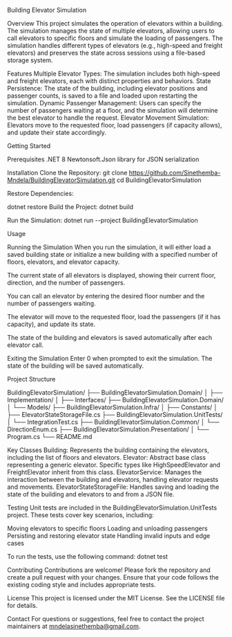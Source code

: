 ﻿Building Elevator Simulation

Overview
This project simulates the operation of elevators within a building. 
The simulation manages the state of multiple elevators, allowing users to call elevators to specific floors and simulate the loading of passengers.
The simulation handles different types of elevators (e.g., high-speed and freight elevators) and preserves the state across sessions using a file-based storage system.

Features
Multiple Elevator Types: The simulation includes both high-speed and freight elevators, each with distinct properties and behaviors.
State Persistence: The state of the building, including elevator positions and passenger counts, is saved to a file and loaded upon restarting the simulation.
Dynamic Passenger Management: Users can specify the number of passengers waiting at a floor, and the simulation will determine the best elevator to handle the request.
Elevator Movement Simulation: Elevators move to the requested floor, load passengers (if capacity allows), and update their state accordingly.

Getting Started

Prerequisites
.NET 8
Newtonsoft.Json library for JSON serialization

Installation
Clone the Repository:
git clone https://github.com/Sinethemba-Mndela/BuildingElevatorSimulation.git
cd BuildingElevatorSimulation

Restore Dependencies:

dotnet restore
Build the Project:
dotnet build

Run the Simulation:
dotnet run --project BuildingElevatorSimulation

Usage

Running the Simulation
When you run the simulation, it will either load a saved building state or initialize a new building with a specified number of floors, elevators, and elevator capacity.

The current state of all elevators is displayed, showing their current floor, direction, and the number of passengers.

You can call an elevator by entering the desired floor number and the number of passengers waiting.

The elevator will move to the requested floor, load the passengers (if it has capacity), and update its state.

The state of the building and elevators is saved automatically after each elevator call.

Exiting the Simulation
Enter 0 when prompted to exit the simulation. The state of the building will be saved automatically.

Project Structure

BuildingElevatorSimulation/
├── BuildingElevatorSimulation.Domain/
│   ├── Implementation/
│   ├── Interfaces/
├── BuildingElevatorSimulation.Domain/
│   └── Models/
├── BuildingElevatorSimulation.Infra/
│   ├── Constants/
│   ├── ElevatorStateStorageFile.cs
├── BuildingElevatorSimulation.UnitTests/
│   └── IntegrationTest.cs
├── BuildingElevatorSimulation.Common/
│   └── DirectionEnum.cs
├── BuildingElevatorSimulation.Presentation/
│   └── Program.cs
└── README.md

Key Classes
Building: Represents the building containing the elevators, including the list of floors and elevators.
Elevator: Abstract base class representing a generic elevator. Specific types like HighSpeedElevator and FreightElevator inherit from this class.
ElevatorService: Manages the interaction between the building and elevators, handling elevator requests and movements.
ElevatorStateStorageFile: Handles saving and loading the state of the building and elevators to and from a JSON file.

Testing
Unit tests are included in the BuildingElevatorSimulation.UnitTests project. These tests cover key scenarios, including:

Moving elevators to specific floors
Loading and unloading passengers
Persisting and restoring elevator state
Handling invalid inputs and edge cases

To run the tests, use the following command:
dotnet test

Contributing
Contributions are welcome! Please fork the repository and create a pull request with your changes. 
Ensure that your code follows the existing coding style and includes appropriate tests.

License
This project is licensed under the MIT License. See the LICENSE file for details.

Contact
For questions or suggestions, feel free to contact the project maintainers at mndelasinethemba@gmail.com.
